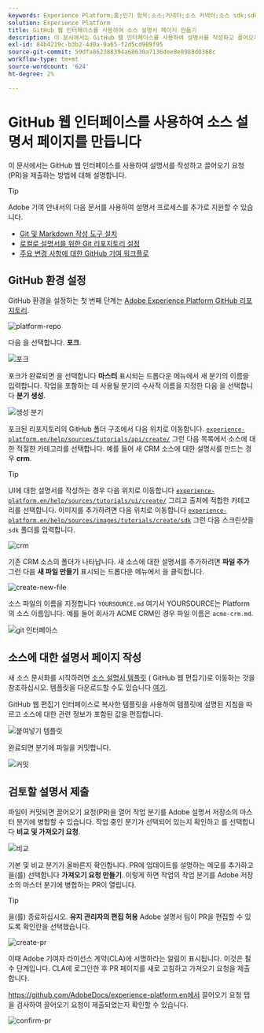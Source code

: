 ```yaml
---
keywords: Experience Platform;홈;인기 항목;소스;커넥터;소스 커넥터;소스 sdk;sdk;SDK
solution: Experience Platform
title: GitHub 웹 인터페이스를 사용하여 소스 설명서 페이지 만들기
description: 이 문서에서는 GitHub 웹 인터페이스를 사용하여 설명서를 작성하고 끌어오기 요청(PR)을 제출하는 방법에 대해 설명합니다.
exl-id: 84b4219c-b3b2-4d0a-9a65-f2d5cd989f95
source-git-commit: 59dfa862388394a68630a7136dee8e8988d0368c
workflow-type: tm+mt
source-wordcount: '624'
ht-degree: 2%

---
```


# GitHub 웹 인터페이스를 사용하여 소스 설명서 페이지를 만듭니다

이 문서에서는 GitHub 웹 인터페이스를 사용하여 설명서를 작성하고 끌어오기 요청(PR)을 제출하는 방법에 대해 설명합니다.

>[!TIP]
>
>Adobe 기여 안내서의 다음 문서를 사용하여 설명서 프로세스를 추가로 지원할 수 있습니다. <ul><li>[Git 및 Markdown 작성 도구 설치](https://experienceleague.adobe.com/docs/contributor/contributor-guide/setup/install-tools.html?lang=en)</li><li>[로컬로 설명서를 위한 Git 리포지토리 설정](https://experienceleague.adobe.com/docs/contributor/contributor-guide/setup/local-repo.html?lang=en)</li><li>[주요 변경 사항에 대한 GitHub 기여 워크플로](https://experienceleague.adobe.com/docs/contributor/contributor-guide/setup/full-workflow.html?lang=en)</li></ul>

## GitHub 환경 설정

GitHub 환경을 설정하는 첫 번째 단계는 [Adobe Experience Platform GitHub 리포지토리](https://github.com/AdobeDocs/experience-platform.en).

![platform-repo](../assets/platform-repo.png)

다음 을 선택합니다. **포크**.

![포크](../assets/fork.png)

포크가 완료되면 을 선택합니다 **마스터** 표시되는 드롭다운 메뉴에서 새 분기의 이름을 입력합니다. 작업을 포함하는 데 사용될 분기의 수사적 이름을 지정한 다음 을 선택합니다 **분기 생성**.

![생성 분기](../assets/create-branch.png)

포크된 리포지토리의 GitHub 폴더 구조에서 다음 위치로 이동합니다. [`experience-platform.en/help/sources/tutorials/api/create/`](https://github.com/AdobeDocs/experience-platform.en/tree/main/help/sources/tutorials/api/create) 그런 다음 목록에서 소스에 대한 적절한 카테고리를 선택합니다. 예를 들어 새 CRM 소스에 대한 설명서를 만드는 경우 **crm**.

>[!TIP]
>
>UI에 대한 설명서를 작성하는 경우 다음 위치로 이동합니다 [`experience-platform.en/help/sources/tutorials/ui/create/`](https://github.com/AdobeDocs/experience-platform.en/tree/main/help/sources/tutorials/ui/create) 그리고 출처에 적합한 카테고리를 선택합니다. 이미지를 추가하려면 다음 위치로 이동합니다 [`experience-platform.en/help/sources/images/tutorials/create/sdk`](https://github.com/AdobeDocs/experience-platform.en/tree/main/help/sources/images/tutorials/create) 그런 다음 스크린샷을 `sdk` 폴더를 입력합니다.

![crm](../assets/crm.png)

기존 CRM 소스의 폴더가 나타납니다. 새 소스에 대한 설명서를 추가하려면 **파일 추가** 그런 다음 **새 파일 만들기** 표시되는 드롭다운 메뉴에서 을 클릭합니다.

![create-new-file](../assets/create-new-file.png)

소스 파일의 이름을 지정합니다 `YOURSOURCE.md` 여기서 YOURSOURCE는 Platform의 소스 이름입니다. 예를 들어 회사가 ACME CRM인 경우 파일 이름은 `acme-crm.md`.

![git 인터페이스](../assets/git-interface.png)

## 소스에 대한 설명서 페이지 작성

새 소스 문서화를 시작하려면 [소스 설명서 템플릿](./template.md) ( GitHub 웹 편집기)로 이동하는 것을 참조하십시오. 템플릿을 다운로드할 수도 있습니다 [여기](../assets/api-template.zip).

GitHub 웹 편집기 인터페이스로 복사한 템플릿을 사용하여 템플릿에 설명된 지침을 따르고 소스에 대한 관련 정보가 포함된 값을 편집합니다.

![붙여넣기 템플릿](../assets/paste-template.png)

완료되면 분기에 파일을 커밋합니다.

![커밋](../assets/commit.png)

## 검토할 설명서 제출

파일이 커밋되면 끌어오기 요청(PR)을 열어 작업 분기를 Adobe 설명서 저장소의 마스터 분기에 병합할 수 있습니다. 작업 중인 분기가 선택되어 있는지 확인하고 를 선택합니다 **비교 및 가져오기 요청**.

![비교](../assets/compare-pr.png)

기본 및 비교 분기가 올바른지 확인합니다. PR에 업데이트를 설명하는 메모를 추가하고 을(를) 선택합니다 **가져오기 요청 만들기**. 이렇게 하면 작업의 작업 분기를 Adobe 저장소의 마스터 분기에 병합하는 PR이 열립니다.

>[!TIP]
>
>을(를) 종료하십시오. **유지 관리자의 편집 허용** Adobe 설명서 팀이 PR을 편집할 수 있도록 확인란을 선택했습니다.

![create-pr](../assets/create-pr.png)

이때 Adobe 기여자 라이선스 계약(CLA)에 서명하라는 알림이 표시됩니다. 이것은 필수 단계입니다. CLA에 로그인한 후 PR 페이지를 새로 고침하고 가져오기 요청을 제출합니다.

https://github.com/AdobeDocs/experience-platform.en에서 끌어오기 요청 탭을 검사하여 끌어오기 요청이 제출되었는지 확인할 수 있습니다.

![confirm-pr](../assets/confirm-pr.png)

